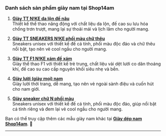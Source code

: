 ### Danh sách sản phẩm giày nam tại Shop14am

1. **[Giày TT N!KE da lộn đế nâu](https://shop14am.com/san-pham/giay-tt-nke-da-lon-de-nau/)**  
   Thiết kế thể thao năng động với chất liệu da lộn, đế cao su lưu hóa chống trơn trượt, mang lại sự thoải mái và lịch lãm cho người mang.

2. **[Giày TT SNEAKERS N!KE phối màu chữ thêu](https://shop14am.com/san-pham/giay-tt-sneakers-nke-phoi-mau-chu-theu/)**  
   Sneakers unisex với thiết kế đế cá tính, phối màu độc đáo và chữ thêu nổi bật, tạo nên vẻ cool ngầu cho người mang.

3. **[Giày TT F1 N!KE xám đế xám](https://shop14am.com/san-pham/giay-tt-f1-nke-xam-de-xam/)**  
   Giày thể thao F1 với thiết kế trẻ trung, chất liệu vải dệt lưới co dãn thoáng khí, đế cao su cao cấp nguyên khối siêu nhẹ và bền.

4. **[Giày lười (giày mọi) nam](https://shop14am.com/bmt/giay-dep-nam/giay-moi/)**  
   Giày lười thời trang, dễ mang, tạo nên vẻ ngoài sành điệu và cuốn hút cho nam giới.

5. **[Giày sneaker chữ N phối màu](https://shop14am.com/san-pham/giay-sneaker-chu-n-phoi-mau/)**  
   Sneakers unisex với thiết kế đế cá tính, phối màu độc đáo, giúp nổi bật cá tính riêng và đem lại vẻ cool ngầu cho người mang.

Bạn có thể truy cập thêm các mẫu giày nam khác tại **[Giày dép nam Shop14am](https://shop14am.com/bmt/giay-dep-nam/)**. 🚀

---

